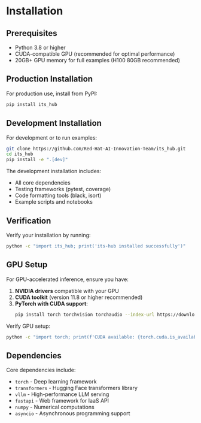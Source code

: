 # Installation

## Prerequisites

- Python 3.8 or higher
- CUDA-compatible GPU (recommended for optimal performance)
- 20GB+ GPU memory for full examples (H100 80GB recommended)

## Production Installation

For production use, install from PyPI:

```bash
pip install its_hub
```

## Development Installation

For development or to run examples:

```bash
git clone https://github.com/Red-Hat-AI-Innovation-Team/its_hub.git
cd its_hub
pip install -e ".[dev]"
```

The development installation includes:
- All core dependencies
- Testing frameworks (pytest, coverage)
- Code formatting tools (black, isort)
- Example scripts and notebooks

## Verification

Verify your installation by running:

```bash
python -c "import its_hub; print('its-hub installed successfully')"
```

## GPU Setup

For GPU-accelerated inference, ensure you have:

1. **NVIDIA drivers** compatible with your GPU
2. **CUDA toolkit** (version 11.8 or higher recommended)
3. **PyTorch with CUDA support**:
   ```bash
   pip install torch torchvision torchaudio --index-url https://download.pytorch.org/whl/cu118
   ```

Verify GPU setup:
```bash
python -c "import torch; print(f'CUDA available: {torch.cuda.is_available()}')"
```

## Dependencies

Core dependencies include:
- `torch` - Deep learning framework
- `transformers` - Hugging Face transformers library
- `vllm` - High-performance LLM serving
- `fastapi` - Web framework for IaaS API
- `numpy` - Numerical computations
- `asyncio` - Asynchronous programming support